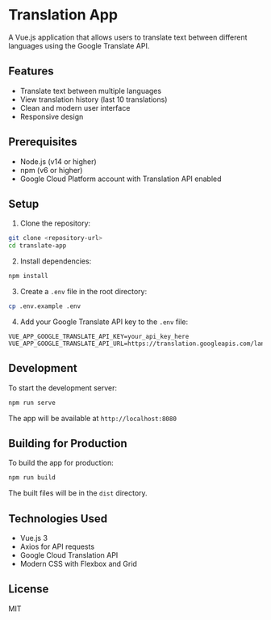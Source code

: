 # Translation App

A Vue.js application that allows users to translate text between different languages using the Google Translate API.

## Features

- Translate text between multiple languages
- View translation history (last 10 translations)
- Clean and modern user interface
- Responsive design

## Prerequisites

- Node.js (v14 or higher)
- npm (v6 or higher)
- Google Cloud Platform account with Translation API enabled

## Setup

1. Clone the repository:
```bash
git clone <repository-url>
cd translate-app
```

2. Install dependencies:
```bash
npm install
```

3. Create a `.env` file in the root directory:
```bash
cp .env.example .env
```

4. Add your Google Translate API key to the `.env` file:
```
VUE_APP_GOOGLE_TRANSLATE_API_KEY=your_api_key_here
VUE_APP_GOOGLE_TRANSLATE_API_URL=https://translation.googleapis.com/language/translate/v2
```

## Development

To start the development server:
```bash
npm run serve
```

The app will be available at `http://localhost:8080`

## Building for Production

To build the app for production:
```bash
npm run build
```

The built files will be in the `dist` directory.

## Technologies Used

- Vue.js 3
- Axios for API requests
- Google Cloud Translation API
- Modern CSS with Flexbox and Grid

## License

MIT 
